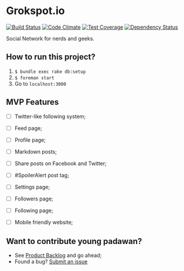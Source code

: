 # Grokspot.io
[![Build Status](https://travis-ci.org/nandosousafr/nerd-power-rails.svg?branch=master)](https://travis-ci.org/nandosousafr/nerd-power-rails)
[![Code Climate](https://codeclimate.com/github/nandosousafr/nerd-power-rails/badges/gpa.svg)](https://codeclimate.com/github/nandosousafr/nerd-power-rails)
[![Test Coverage](https://codeclimate.com/github/nandosousafr/nerd-power-rails/badges/coverage.svg)](https://codeclimate.com/github/nandosousafr/nerd-power-rails)
[![Dependency Status](https://gemnasium.com/nandosousafr/nerd-power-rails.svg)](https://gemnasium.com/nandosousafr/nerd-power-rails)

Social Network for nerds and geeks.

## How to run this project?
1. `$ bundle exec rake db:setup`
2. `$ foreman start`
3. Go to `localhost:3000`

## MVP Features
- [ ] Twitter-like following system;
- [ ] Feed page;
- [ ] Profile page;
- [ ] Markdown posts;
- [ ] Share posts on Facebook and Twitter;
- [ ] #SpoilerAlert post tag;
- [ ] Settings page;
- [ ] Followers page;
- [ ] Following page;
- [ ] Mobile friendly website;


## Want to contribute young padawan?
- See [Product Backlog](https://trello.com/b/ffyjnJXC/grokspot-io) and go ahead;
- Found a bug? [Submit an issue](https://github.com/nandosousafr/nerd-power-rails/issues)

